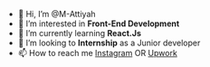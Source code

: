 - 👋 Hi, I’m @M-Attiyah
- 👀 I’m interested in **Front-End Development**
- 🌱 I’m currently learning **React.Js**
- 💞️ I’m looking to **Internship** as a Junior developer
- 📫 How to reach me [Instagram](https://www.instagram.com/mahmoudattiyah) OR [Upwork](https://www.upwork.com/freelancers/~01c0ee4a9d77b71d20)

<!---
M-Attiyah/M-Attiyah is a ✨ special ✨ repository because its `README.md` (this file) appears on your GitHub profile.
You can click the Preview link to take a look at your changes.
--->
